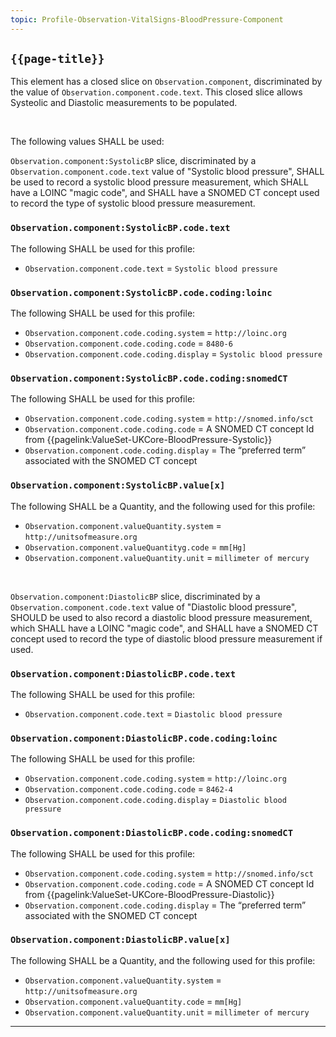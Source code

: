 ```yaml
---
topic: Profile-Observation-VitalSigns-BloodPressure-Component
---
```

## `{{page-title}}`

This element has a closed slice on `Observation.component`, discriminated by the value of `Observation.component.code.text`. This closed slice allows Systeolic and Diastolic measurements to be populated. 

<br>

The following values SHALL be used:

`Observation.component:SystolicBP` slice, discriminated by a `Observation.component.code.text` value of "Systolic blood pressure", SHALL be used to record a systolic blood pressure measurement, which SHALL have a LOINC "magic code", and SHALL have a SNOMED CT concept used to record the type of systolic blood pressure measurement.

### `Observation.component:SystolicBP.code.text`
The following SHALL be used for this profile:
- `Observation.component.code.text` = `Systolic blood pressure`

### `Observation.component:SystolicBP.code.coding:loinc`
The following SHALL be used for this profile:
- `Observation.component.code.coding.system` = `http://loinc.org`
- `Observation.component.code.coding.code` = `8480-6`
- `Observation.component.code.coding.display` = `Systolic blood pressure`

### `Observation.component:SystolicBP.code.coding:snomedCT`
The following SHALL be used for this profile:
- `Observation.component.code.coding.system` = `http://snomed.info/sct`
- `Observation.component.code.coding.code` = A SNOMED CT concept Id from {{pagelink:ValueSet-UKCore-BloodPressure-Systolic}}
- `Observation.component.code.coding.display` = The “preferred term” associated with the SNOMED CT concept

### `Observation.component:SystolicBP.value[x]`
The following SHALL be a Quantity, and the following used for this profile:
- `Observation.component.valueQuantity.system` = `http://unitsofmeasure.org`
- `Observation.component.valueQuantityg.code` = `mm[Hg]`
- `Observation.component.valueQuantity.unit` = `millimeter of mercury`

<br>

`Observation.component:DiastolicBP` slice, discriminated by a `Observation.component.code.text` value of "Diastolic blood pressure", SHOULD be used to also record a diastolic blood pressure measurement, which SHALL have a LOINC "magic code", and SHALL have a SNOMED CT concept used to record the type of diastolic blood pressure measurement if used.

### `Observation.component:DiastolicBP.code.text`
The following SHALL be used for this profile:
- `Observation.component.code.text` = `Diastolic blood pressure`

### `Observation.component:DiastolicBP.code.coding:loinc`
The following SHALL be used for this profile:
- `Observation.component.code.coding.system` = `http://loinc.org`
- `Observation.component.code.coding.code` = `8462-4`
- `Observation.component.code.coding.display` = `Diastolic blood pressure`

### `Observation.component:DiastolicBP.code.coding:snomedCT`
The following SHALL be used for this profile:
- `Observation.component.code.coding.system` = `http://snomed.info/sct`
- `Observation.component.code.coding.code` = A SNOMED CT concept Id from {{pagelink:ValueSet-UKCore-BloodPressure-Diastolic}}
- `Observation.component.code.coding.display` = The “preferred term” associated with the SNOMED CT concept

### `Observation.component:DiastolicBP.value[x]`
The following SHALL be a Quantity, and the following used for this profile:
- `Observation.component.valueQuantity.system` = `http://unitsofmeasure.org`
- `Observation.component.valueQuantity.code` = `mm[Hg]`
- `Observation.component.valueQuantity.unit` = `millimeter of mercury`

---